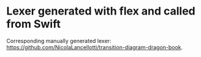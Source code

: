 # Lexer generated with flex and called from Swift

Corresponding manually generated lexer: https://github.com/NicolaLancellotti/transition-diagram-dragon-book.
